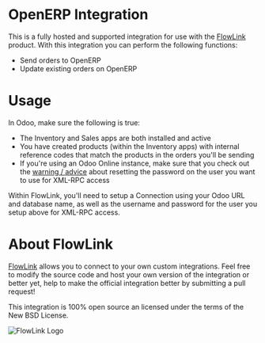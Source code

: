 # OpenERP Integration

This is a fully hosted and supported integration for use with the
[FlowLink](http://flowlink.io/) product. With this integration you can perform the
following functions:

* Send orders to OpenERP
* Update existing orders on OpenERP

# Usage

In Odoo, make sure the following is true:

* The Inventory and Sales apps are both installed and active
* You have created products (within the Inventory apps) with internal reference
codes that match the products in the orders you'll be sending
* If you're using an Odoo Online instance, make sure that you check out the
[warning / advice](https://www.odoo.com/documentation/10.0/api_integration.html)
about resetting the password on the user you want to use for XML-RPC access

Within FlowLink, you'll need to setup a Connection using your Odoo URL and
database name, as well as the username and password for the user you setup
above for XML-RPC access.

# About FlowLink

[FlowLink](http://flowlink.io/) allows you to connect to your own custom integrations.
Feel free to modify the source code and host your own version of the integration
or better yet, help to make the official integration better by submitting a pull request!

This integration is 100% open source an licensed under the terms of the New BSD License.

![FlowLink Logo](http://flowlink.io/wp-content/uploads/logo-1.png)
